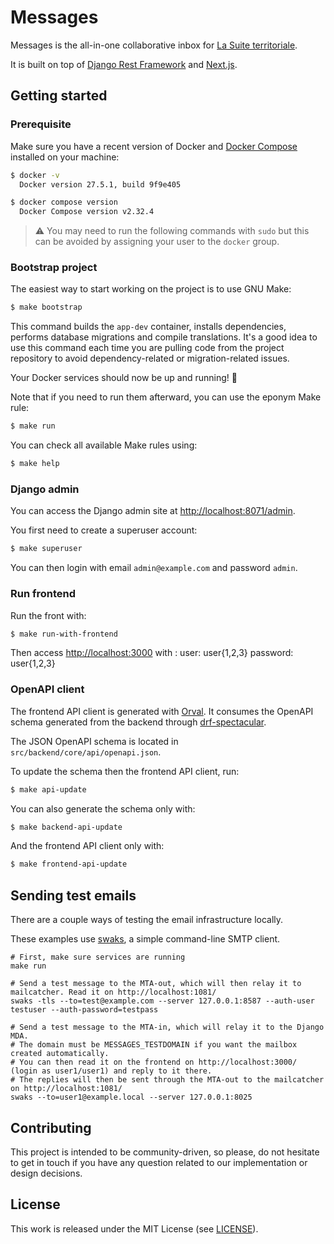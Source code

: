 # Messages

Messages is the all-in-one collaborative inbox for [La Suite territoriale](https://suiteterritoriale.anct.gouv.fr/).

It is built on top of [Django Rest
Framework](https://www.django-rest-framework.org/) and [Next.js](https://nextjs.org/).

## Getting started

### Prerequisite

Make sure you have a recent version of Docker and [Docker
Compose](https://docs.docker.com/compose/install) installed on your machine:

```bash
$ docker -v
  Docker version 27.5.1, build 9f9e405

$ docker compose version
  Docker Compose version v2.32.4
```

> ⚠️ You may need to run the following commands with `sudo` but this can be
> avoided by assigning your user to the `docker` group.

### Bootstrap project

The easiest way to start working on the project is to use GNU Make:

```bash
$ make bootstrap
```

This command builds the `app-dev` container, installs dependencies, performs
database migrations and compile translations. It's a good idea to use this
command each time you are pulling code from the project repository to avoid
dependency-related or migration-related issues.

Your Docker services should now be up and running! 🎉

Note that if you need to run them afterward, you can use the eponym Make rule:

```bash
$ make run
```

You can check all available Make rules using:

```bash
$ make help
```

### Django admin

You can access the Django admin site at
[http://localhost:8071/admin](http://localhost:8071/admin).

You first need to create a superuser account:

```bash
$ make superuser
```

You can then login with email `admin@example.com` and password `admin`.


### Run frontend

Run the front with:

```bash
$ make run-with-frontend
```

Then access [http://localhost:3000](http://localhost:3000) with :
user: user{1,2,3}
password: user{1,2,3}

### OpenAPI client

The frontend API client is generated with
[Orval](https://orval.dev/). It consumes the OpenAPI schema generated from the backend through 
[drf-spectacular](https://drf-spectacular.readthedocs.io/en/latest/).

The JSON OpenAPI schema is located in
`src/backend/core/api/openapi.json`.

To update the schema then the frontend API client, run:

```bash
$ make api-update
```

You can also generate the schema only with:

```bash
$ make backend-api-update
```

And the frontend API client only with:

```bash
$ make frontend-api-update
```

## Sending test emails

There are a couple ways of testing the email infrastructure locally.

These examples use [swaks](https://www.jetmore.org/john/code/swaks/), a simple command-line SMTP client.

```
# First, make sure services are running
make run

# Send a test message to the MTA-out, which will then relay it to mailcatcher. Read it on http://localhost:1081/
swaks -tls --to=test@example.com --server 127.0.0.1:8587 --auth-user testuser --auth-password=testpass

# Send a test message to the MTA-in, which will relay it to the Django MDA.
# The domain must be MESSAGES_TESTDOMAIN if you want the mailbox created automatically.
# You can then read it on the frontend on http://localhost:3000/ (login as user1/user1) and reply to it there.
# The replies will then be sent through the MTA-out to the mailcatcher on http://localhost:1081/
swaks --to=user1@example.local --server 127.0.0.1:8025

```


## Contributing

This project is intended to be community-driven, so please, do not hesitate to
get in touch if you have any question related to our implementation or design
decisions.

## License

This work is released under the MIT License (see [LICENSE](./LICENSE)).
